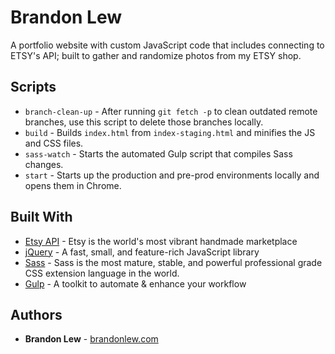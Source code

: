 # Brandon Lew

A portfolio website with custom JavaScript code that includes connecting to ETSY's API; built to gather and randomize photos from my ETSY shop.

## Scripts

- `branch-clean-up` - After running `git fetch -p` to clean outdated remote branches, use this script to delete those branches locally.
- `build` - Builds `index.html` from `index-staging.html` and minifies the JS and CSS files.
- `sass-watch` - Starts the automated Gulp script that compiles Sass changes.
- `start` - Starts up the production and pre-prod environments locally and opens them in Chrome.

## Built With

- [Etsy API](https://www.etsy.com/developers/documentation/) - Etsy is the world's most vibrant handmade marketplace
- [jQuery](http://jquery.com/) - A fast, small, and feature-rich JavaScript library
- [Sass](https://sass-lang.com) - Sass is the most mature, stable, and powerful professional grade CSS extension language in the world.
- [Gulp](https://gulpjs.com) - A toolkit to automate & enhance your workflow

## Authors

- **Brandon Lew** - [brandonlew.com](http://www.brandonlew.com)
